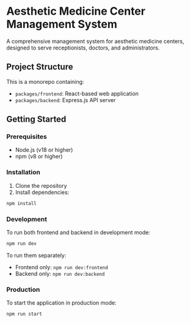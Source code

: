 # Aesthetic Medicine Center Management System

A comprehensive management system for aesthetic medicine centers, designed to serve receptionists, doctors, and administrators.

## Project Structure

This is a monorepo containing:
- `packages/frontend`: React-based web application
- `packages/backend`: Express.js API server

## Getting Started

### Prerequisites
- Node.js (v18 or higher)
- npm (v8 or higher)

### Installation
1. Clone the repository
2. Install dependencies:
```bash
npm install
```

### Development
To run both frontend and backend in development mode:
```bash
npm run dev
```

To run them separately:
- Frontend only: `npm run dev:frontend`
- Backend only: `npm run dev:backend`

### Production
To start the application in production mode:
```bash
npm run start
```
